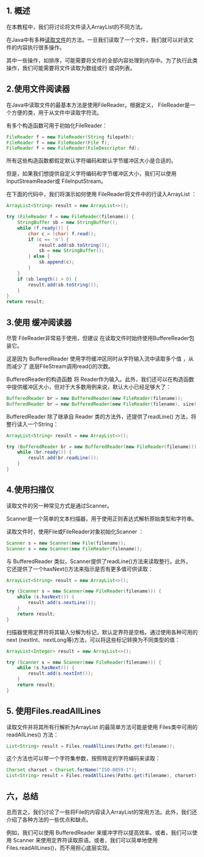 ## 1. 概述

在本教程中，我们将讨论将文件读入ArrayList的不同方法。

在Java中有多种[读取文件](https://www.baeldung.com/java-read-file)的方法。一旦我们读取了一个文件，我们就可以对该文件的内容执行很多操作。

其中一些操作，如排序，可能需要将文件的全部内容处理到内存中。为了执行此类操作，我们可能需要将文件读取为数组或行 或词列表。

## 2.使用文件阅读器

在Java中读取文件的最基本方法是使用FileReader。根据定义， FileReader是一个方便的类，用于从文件中读取字符流。

有多个构造函数可用于初始化FileReader：

```java
FileReader f = new FileReader(String filepath);
FileReader f = new FileReader(File f);
FileReader f = new FileReader(FileDescriptor fd);
```

所有这些构造函数都假定默认字符编码和默认字节缓冲区大小是合适的。

但是，如果我们想提供自定义字符编码和字节缓冲区大小，我们可以使用 InputStreamReader或 FileInputStream。

在下面的代码中，我们将演示如何使用 FileReader将文件中的行读入ArrayList ：

```java
ArrayList<String> result = new ArrayList<>();

try (FileReader f = new FileReader(filename)) {
    StringBuffer sb = new StringBuffer();
    while (f.ready()) {
        char c = (char) f.read();
        if (c == 'n') {
            result.add(sb.toString());
            sb = new StringBuffer();
        } else {
            sb.append(c);
        }
    }
    if (sb.length() > 0) {
        result.add(sb.toString());
    }
}       
return result;
```

## 3.使用 缓冲阅读器

尽管 FileReader非常易于使用，但建议 在读取文件时始终使用BuffereReader包装它。

这是因为 BufferedReader 使用字符缓冲区同时从字符输入流中读取多个值 ，从而减少了 底层FileStream调用read()的次数。

BufferedReader的构造函数 将 Reader作为输入。此外，我们还可以在构造函数中提供缓冲区大小，但对于大多数用例来说，默认大小已经足够大了：

```java
BufferedReader br = new BufferedReader(new FileReader(filename));
BufferedReader br = new BufferedReader(new FileReader(filename), size);
```

BufferedReader 除了继承自 Reader 类的方法外，还提供了readLine() 方法，将整行读入一个String：

```java
ArrayList<String> result = new ArrayList<>();

try (BufferedReader br = new BufferedReader(new FileReader(filename))) {
    while (br.ready()) {
        result.add(br.readLine());
    }
}

```

## 4.使用扫描仪

读取文件的另一种常见方式是通过Scanner。

Scanner是一个简单的文本扫描器，用于使用正则表达式解析原始类型和字符串。

读取文件时，使用File或FileReader对象初始化Scanner ：

```java
Scanner s = new Scanner(new File(filename));
Scanner s = new Scanner(new FileReader(filename));
```

与 BufferedReader 类似，Scanner提供了readLine()方法来读取整行。此外， 它还提供了一个hasNext()方法来指示是否有更多值可供读取：

```java
ArrayList<String> result = new ArrayList<>();

try (Scanner s = new Scanner(new FileReader(filename))) {
    while (s.hasNext()) {
        result.add(s.nextLine());
    }
    return result;
}
```

扫描器使用定界符将其输入分解为标记，默认定界符是空格。通过使用各种可用的next (nextInt、nextLong等)方法，可以将这些标记转换为不同类型的值：

```java
ArrayList<Integer> result = new ArrayList<>();

try (Scanner s = new Scanner(new FileReader(filename))) {
    while (s.hasNext()) {
        result.add(s.nextInt());
    }
    return result;
}
```

## 5. 使用Files.readAllLines

读取文件并将其所有行解析为ArrayList 的最简单方法可能是使用 Files类中可用的readAllLines() 方法：

```java
List<String> result = Files.readAllLines(Paths.get(filename));
```

这个方法也可以带一个字符集参数，按照特定的字符编码来读取：

```java
Charset charset = Charset.forName("ISO-8859-1");
List<String> result = Files.readAllLines(Paths.get(filename), charset);
```

## 六，总结

总而言之，我们讨论了一些将File的内容读入ArrayList的常用方法。此外，我们还介绍了各种方法的一些优点和缺点。

例如，我们可以使用 BufferedReader 来缓冲字符以提高效率。或者，我们可以使用 Scanner 来使用定界符读取原语。或者，我们可以简单地使用 Files.readAllLines()，而不用担心底层实现。